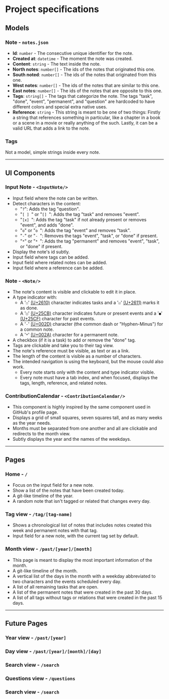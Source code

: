 # Project specifications

## Models

### Note - `notes.json`
- **Id**: `number` - The consecutive unique identifier for the note.
- **Created at**: `datetime` - The moment the note was created.
- **Content**: `string` - The text inside the note.
- **North notes**: `number[]` - The ids of the notes that originated this one.
- **South noted**: `number[]` - The ids of the notes that originated from this one.
- **West notes**: `number[]` - The ids of the notes that are similar to this one.
- **East notes**: `number[]` - The ids of the notes that are opposite to this one.
- **Tags**: `string[]` - The tags that categorize the note. The tags "task", "done", "event", "permanent", and "question" are hardcoded to have different colors and special extra native uses.
- **Reference**: `string` - This string is meant to be one of two things: Firstly a string that references something in particular, like a chapter in a book or a scene in a movie or really anything of the such. Lastly, it can be a valid URL that adds a link to the note.

### Tags
Not a model, simple strings inside every note.

---

## UI Components

### Input Note - `<InputNote/>`
- Input field where the note can be written.
- Detect characters in the content:
	- "`?`": Adds the tag "question".
	- "`[ ] `" or "`[] `": Adds the tag "task" and removes "event".
	- "`[x] `": Adds the tag "task" if not already present or removes "event", and adds "done".
	- "` o `" or "`o `": Adds the tag "event" and removes "task".
	- "` - `" or "`- `": Removes the tags "event", "task", or "done" if present.
	- "` * `" or "`* `": Adds the tag "permanent" and removes "event", "task", or "done" if present.
- Display the note's id subtly.
- Input field where tags can be added.
- Input field where related notes can be added.
- Input field where a reference can be added.

### Note - `<Note/>`
- The note's content is visible and clickable to edit it in place.
- A type indicator with: 
	- A '`☐`' [(U+2610)](https://www.compart.com/en/unicode/U+2610) character indicates tasks and a '`☑`' [(U+2611)](https://www.compart.com/en/unicode/U+2611) marks it as done.
	- A '`○`' [(U+25CB)](https://www.compart.com/en/unicode/U+25CB) character indicates future or present events and a '`●`' [(U+25CF)](https://www.compart.com/en/unicode/U+25CF) character for past events.
	- A '`-`' [(U+002D)](https://www.compart.com/en/unicode/U+002D) character (the common dash or "Hyphen-Minus") for a common note.
	- A '`*`' [(U+002A)](https://www.compart.com/en/unicode/U+002A) character for a permanent note.
- A checkbox (if it is a task) to add or remove the "done" tag.
- Tags are clickable and take you to their tag view.
- The note's reference must be visible, as text or as a link.
- The length of the content is visible as a number of characters.
- The intended navigation is using the keyboard, but the mouse could also work.
	- Every note starts only with the content and type indicator visible.
	- Every note must have a tab index, and when focused, displays the tags, length, reference, and related notes.

### ContributionCalendar - `<ContributionCalendar/>`
- This component is highly inspired by the same component used in GitHub's profile page.
- Displays a grid of small squares, seven squares tall, and as many weeks as the year needs.
- Months must be separated from one another and all are clickable and redirects to the month view.
- Subtly displays the year and the names of the weekdays.

---

## Pages

### Home - `/`
- Focus on the input field for a new note.
- Show a list of the notes that have been created today.
- A git-like timeline of the year.
- A random note that isn't tagged or related that changes every day.

### Tag view - `/tag/[tag-name]`
- Shows a chronological list of notes that includes notes created this week and permanent notes with that tag.
- Input field for a new note, with the current tag set by default.

### Month view - `/past/[year]/[month]`
- This page is meant to display the most important information of the month.
- A git-like timeline of the month.
- A vertical list of the days in the month with a weekday abbreviated to two characters and the events scheduled every day.
- A list of all remaining tasks that are open.
- A list of the permanent notes that were created in the past 30 days.
- A list of all tags without tags or relations that were created in the past 15 days.

---

## Future Pages

### Year view - `/past/[year]`

### Day view - `/past/[year]/[month]/[day]`

### Search view - `/search`

### Questions view - `/questions`

### Search view - `/search`
